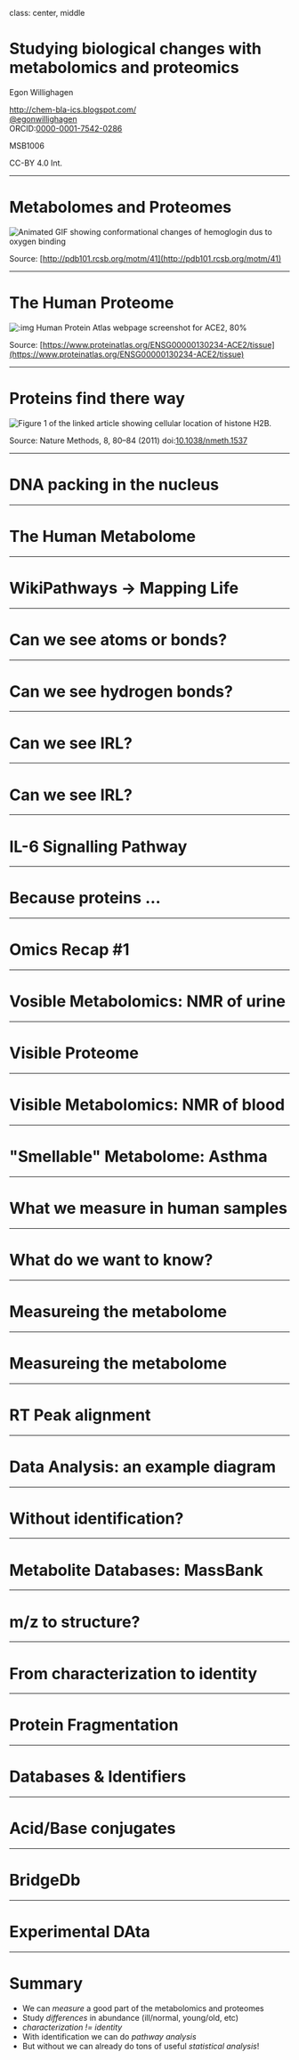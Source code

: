 class: center, middle

# Studying biological changes with metabolomics and proteomics

Egon Willighagen

http://chem-bla-ics.blogspot.com/<br />
[@egonwillighagen](https://twitter.com/egonwillighagen)<br />
ORCID:[0000-0001-7542-0286](https://orcid.org/0000-0001-7542-0286)<br />

MSB1006

CC-BY 4.0 Int.

---

# Metabolomes and Proteomes

![Animated GIF showing conformational changes of hemoglogin dus to oxygen binding](hb-animation.gif)

Source: [http://pdb101.rcsb.org/motm/41](http://pdb101.rcsb.org/motm/41)

---

# The Human Proteome

![:img Human Protein Atlas webpage screenshot for ACE2, 80%](Screenshot_20200315_152043.png)

Source: [https://www.proteinatlas.org/ENSG00000130234-ACE2/tissue](https://www.proteinatlas.org/ENSG00000130234-ACE2/tissue)

---

# Proteins find there way

![Figure 1 of the linked article showing cellular location of histone H2B.](41592_2011_Article_BFnmeth1537_Fig1_HTML.webp)

Source: Nature Methods, 8, 80–84 (2011) doi:[10.1038/nmeth.1537](https://doi.org/10.1038/nmeth.1537)

---

# DNA packing in the nucleus

---

# The Human Metabolome

---

# WikiPathways → Mapping Life

---

# Can we see atoms or bonds?

---

# Can we see hydrogen bonds?

---

# Can we see IRL?

---

# Can we see IRL?

---

# IL-6 Signalling Pathway

---

# Because proteins ...

---

# Omics Recap #1

---

# Vosible Metabolomics: NMR of urine

---

# Visible Proteome

---

#  Visible Metabolomics: NMR of blood

---

# "Smellable" Metabolome: Asthma

---

# What we measure in human samples

---

# What do we want to know?

---

# Measureing the metabolome

---

# Measureing the metabolome

---

# RT Peak alignment

---

# Data Analysis: an example diagram

---

# Without identification?


---

# Metabolite Databases: MassBank


---

# m/z to structure?


---

# From characterization to identity


---

# Protein Fragmentation


---

# Databases & Identifiers

---

# Acid/Base conjugates

---

# BridgeDb

---

# Experimental DAta


---

# Summary

 * We can *measure* a good part of the metabolomics and proteomes
 * Study *differences* in abundance (ill/normal, young/old, etc)
 * *characterization != identity*
 * With identification we can do *pathway analysis*
 * But without we can already do tons of useful *statistical analysis*!

